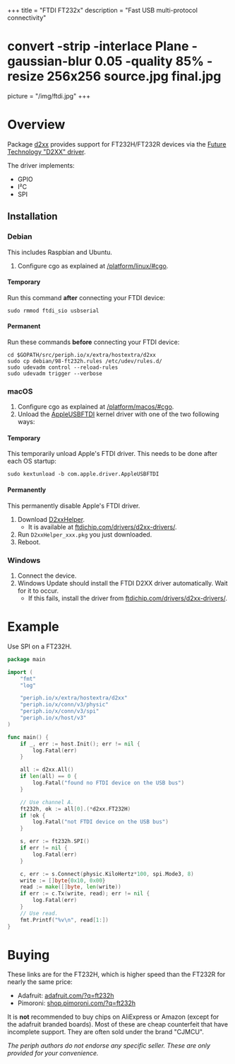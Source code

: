 +++
title = "FTDI FT232x"
description = "Fast USB multi-protocol connectivity"
#   convert -strip -interlace Plane -gaussian-blur 0.05 -quality 85% -resize 256x256 source.jpg final.jpg
picture = "/img/ftdi.jpg"
+++


# Overview

Package [d2xx](https://periph.io/x/extra/hostextra/d2xx) provides support for
FT232H/FT232R devices via the [Future Technology "D2XX" driver](
https://ftdichip.com/drivers/d2xx-drivers/).

The driver implements:

- GPIO
- I²C
- SPI


## Installation


### Debian

This includes Raspbian and Ubuntu.

1. Configure cgo as explained at [/platform/linux/#cgo](/platform/linux/#cgo).


#### Temporary

Run this command **after** connecting your FTDI device:

```
sudo rmmod ftdi_sio usbserial
```


#### Permanent

Run these commands **before** connecting your FTDI device:

```
cd $GOPATH/src/periph.io/x/extra/hostextra/d2xx
sudo cp debian/98-ft232h.rules /etc/udev/rules.d/
sudo udevadm control --reload-rules
sudo udevadm trigger --verbose
```


### macOS

1. Configure cgo as explained at [/platform/macos/#cgo](/platform/macos/#cgo).
1. Unload the
   [AppleUSBFTDI](https://developer.apple.com/library/content/technotes/tn2315/_index.html)
   kernel driver with one of the two following ways:


#### Temporary

This temporarily unload Apple's FTDI driver. This needs to be done after each
OS startup:

```
sudo kextunload -b com.apple.driver.AppleUSBFTDI
```


#### Permanently

This permanently disable Apple's FTDI driver.

1. Download
   [D2xxHelper](https://www.ftdichip.com/Drivers/D2XX/MacOSX/D2xxHelper_v2.0.0.pkg).
   - It is available at
     [ftdichip.com/drivers/d2xx-drivers/](https://ftdichip.com/drivers/d2xx-drivers/).
1. Run `D2xxHelper_xxx.pkg` you just downloaded.
1. Reboot.


### Windows

1. Connect the device.
1. Windows Update should install the FTDI D2XX driver automatically. Wait for it
   to occur.
   - If this fails, install the driver from
     [ftdichip.com/drivers/d2xx-drivers/](https://ftdichip.com/drivers/d2xx-drivers/).


# Example

Use SPI on a FT232H.

```go
package main

import (
    "fmt"
    "log"

    "periph.io/x/extra/hostextra/d2xx"
    "periph.io/x/conn/v3/physic"
    "periph.io/x/conn/v3/spi"
    "periph.io/x/host/v3"
)

func main() {
    if _, err := host.Init(); err != nil {
        log.Fatal(err)
    }

    all := d2xx.All()
    if len(all) == 0 {
        log.Fatal("found no FTDI device on the USB bus")
    }

    // Use channel A.
    ft232h, ok := all[0].(*d2xx.FT232H)
    if !ok {
        log.Fatal("not FTDI device on the USB bus")
    }

    s, err := ft232h.SPI()
    if err != nil {
        log.Fatal(err)
    }

    c, err := s.Connect(physic.KiloHertz*100, spi.Mode3, 8)
    write := []byte{0x10, 0x00}
    read := make([]byte, len(write))
    if err := c.Tx(write, read); err != nil {
        log.Fatal(err)
    }
    // Use read.
    fmt.Printf("%v\n", read[1:])
}
```


# Buying

These links are for the FT232H, which is higher speed than the FT232R for nearly
the same price:

- Adafruit: [adafruit.com/?q=ft232h](https://www.adafruit.com/?q=ft232h)
- Pimoroni: [shop.pimoroni.com/?q=ft232h](https://shop.pimoroni.com/?q=ft232h)

It is **not** recommended to buy chips on AliExpress or Amazon (except for the
adafruit branded boards). Most of these are cheap counterfeit that have
incomplete support. They are often sold under the brand "CJMCU".

_The periph authors do not endorse any specific seller. These are only provided
for your convenience._
